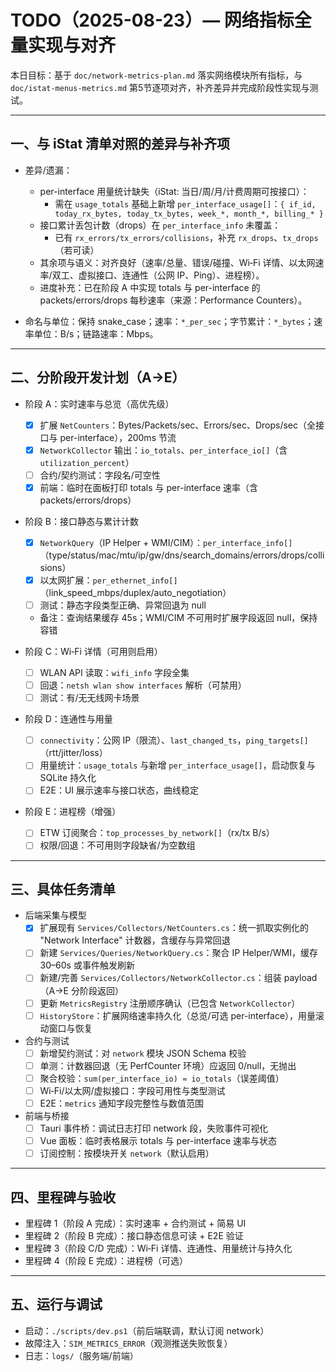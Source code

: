 # TODO（2025-08-23）— 网络指标全量实现与对齐

本日目标：基于 `doc/network-metrics-plan.md` 落实网络模块所有指标，与 `doc/istat-menus-metrics.md` 第5节逐项对齐，补齐差异并完成阶段性实现与测试。

---

## 一、与 iStat 清单对照的差异与补齐项

- 差异/遗漏：
  - per-interface 用量统计缺失（iStat: 当日/周/月/计费周期可按接口）：
    - 需在 `usage_totals` 基础上新增 `per_interface_usage[]`：`{ if_id, today_rx_bytes, today_tx_bytes, week_*, month_*, billing_* }`
  - 接口累计丢包计数（drops）在 `per_interface_info` 未覆盖：
    - 已有 `rx_errors/tx_errors/collisions`，补充 `rx_drops`、`tx_drops`（若可读）
  - 其余项与语义：对齐良好（速率/总量、错误/碰撞、Wi‑Fi 详情、以太网速率/双工、虚拟接口、连通性（公网 IP、Ping）、进程榜）。
  - 进度补充：已在阶段 A 中实现 totals 与 per-interface 的 packets/errors/drops 每秒速率（来源：Performance Counters）。

- 命名与单位：保持 snake_case；速率：`*_per_sec`；字节累计：`*_bytes`；速率单位：B/s；链路速率：Mbps。

---

## 二、分阶段开发计划（A→E）

- 阶段 A：实时速率与总览（高优先级）
  - [x] 扩展 `NetCounters`：Bytes/Packets/sec、Errors/sec、Drops/sec（全接口与 per-interface），200ms 节流
  - [x] `NetworkCollector` 输出：`io_totals`、`per_interface_io[]`（含 `utilization_percent`）
  - [ ] 合约/契约测试：字段名/可空性
  - [x] 前端：临时在面板打印 totals 与 per-interface 速率（含 packets/errors/drops）

- 阶段 B：接口静态与累计计数
  - [x] `NetworkQuery`（IP Helper + WMI/CIM）：`per_interface_info[]`（type/status/mac/mtu/ip/gw/dns/search_domains/errors/drops/collisions）
  - [x] 以太网扩展：`per_ethernet_info[]`（link_speed_mbps/duplex/auto_negotiation）
  - [ ] 测试：静态字段类型正确、异常回退为 null
  - 备注：查询结果缓存 45s；WMI/CIM 不可用时扩展字段返回 null，保持容错

- 阶段 C：Wi‑Fi 详情（可用则启用）
  - [ ] WLAN API 读取：`wifi_info` 字段全集
  - [ ] 回退：`netsh wlan show interfaces` 解析（可禁用）
  - [ ] 测试：有/无无线网卡场景

- 阶段 D：连通性与用量
  - [ ] `connectivity`：公网 IP（限流）、`last_changed_ts`，`ping_targets[]`（rtt/jitter/loss）
  - [ ] 用量统计：`usage_totals` 与新增 `per_interface_usage[]`，启动恢复与 SQLite 持久化
  - [ ] E2E：UI 展示速率与接口状态，曲线稳定

- 阶段 E：进程榜（增强）
  - [ ] ETW 订阅聚合：`top_processes_by_network[]`（rx/tx B/s）
  - [ ] 权限/回退：不可用则字段缺省/为空数组

---

## 三、具体任务清单

- 后端采集与模型
  - [x] 扩展现有 `Services/Collectors/NetCounters.cs`：统一抓取实例化的 "Network Interface" 计数器，含缓存与异常回退
  - [ ] 新建 `Services/Queries/NetworkQuery.cs`：聚合 IP Helper/WMI，缓存 30–60s 或事件触发刷新
  - [ ] 新建/完善 `Services/Collectors/NetworkCollector.cs`：组装 payload（A→E 分阶段返回）
  - [ ] 更新 `MetricsRegistry` 注册顺序确认（已包含 `NetworkCollector`）
  - [ ] `HistoryStore`：扩展网络速率持久化（总览/可选 per-interface），用量滚动窗口与恢复

- 合约与测试
  - [ ] 新增契约测试：对 `network` 模块 JSON Schema 校验
  - [ ] 单测：计数器回退（无 PerfCounter 环境）应返回 0/null，无抛出
  - [ ] 聚合校验：`sum(per_interface_io) ≈ io_totals`（误差阈值）
  - [ ] Wi‑Fi/以太网/虚拟接口：字段可用性与类型测试
  - [ ] E2E：`metrics` 通知字段完整性与数值范围

- 前端与桥接
  - [ ] Tauri 事件桥：调试日志打印 network 段，失败事件可视化
  - [ ] Vue 面板：临时表格展示 totals 与 per-interface 速率与状态
  - [ ] 订阅控制：按模块开关 `network`（默认启用）

---

## 四、里程碑与验收

- 里程碑 1（阶段 A 完成）：实时速率 + 合约测试 + 简易 UI
- 里程碑 2（阶段 B 完成）：接口静态信息可读 + E2E 验证
- 里程碑 3（阶段 C/D 完成）：Wi‑Fi 详情、连通性、用量统计与持久化
- 里程碑 4（阶段 E 完成）：进程榜（可选）

---

## 五、运行与调试

- 启动：`./scripts/dev.ps1`（前后端联调，默认订阅 network）
- 故障注入：`SIM_METRICS_ERROR`（观测推送失败恢复）
- 日志：`logs/`（服务端/前端）
